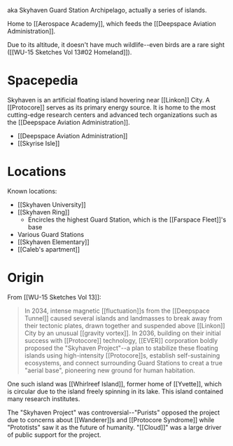 aka Skyhaven Guard Station Archipelago, actually a series of islands.

Home to [[Aerospace Academy]], which feeds the [[Deepspace Aviation Administration]].

Due to its altitude, it doesn't have much wildlife--even birds are a rare sight ([[WU-15 Sketches Vol 13#02 Homeland]]).

# Spacepedia
Skyhaven is an artificial floating island hovering near [[Linkon]] City. A [[Protocore]] serves as its primary energy source. It is home to the most cutting-edge research centers and advanced tech organizations such as the [[Deepspace Aviation Administration]].

* [[Deepspace Aviation Administration]]
* [[Skyrise Isle]]

# Locations

Known locations:
* [[Skyhaven University]]
* [[Skyhaven Ring]]
	* Encircles the highest Guard Station, which is the [[Farspace Fleet]]'s base
* Various Guard Stations
* [[Skyhaven Elementary]]
* [[Caleb's apartment]]
# Origin

From [[WU-15 Sketches Vol 13]]:
> In 2034, intense magnetic [[fluctuation]]s from the [[Deepspace Tunnel]] caused several islands and landmasses to break away from their tectonic plates, drawn together and suspended above [[Linkon]] City by an unusual [[gravity vortex]].
> In 2036, building on their initial success with [[Protocore]] technology, [[EVER]] corporation boldly proposed the "Skyhaven Project"--a plan to stabilize these floating islands using high-intensity [[Protocore]]s, establish self-sustaining ecosystems, and connect surrounding Guard Stations to creat a true "aerial base", pioneering new ground for human habitation.

One such island was [[Whirlreef Island]], former home of [[Yvette]], which is circular due to the island freely spinning in its lake. This island contained many research institutes.

The "Skyhaven Project" was controversial--"Purists" opposed the project due to concerns about [[Wanderer]]s and [[Protocore Syndrome]] while "Prototists" saw it as the future of humanity. "[[Cloud]]" was a large driver of public support for the project.